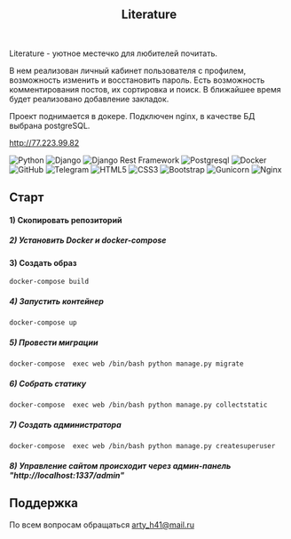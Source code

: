 <h2 align="center">Literature</h2>
<br/>


Literature - уютное местечко для любителей почитать.

В нем реализован личный кабинет пользователя с профилем, возможность изменить и восстановить пароль. 
Есть возможность комментирования постов, их сортировка и поиск.
В ближайшее время будет реализовано добавление закладок.

Проект поднимается в докере. Подключен nginx, в качестве БД выбрана postgreSQL.

http://77.223.99.82

![Python](https://img.shields.io/badge/-Python-black?style=flat-square&logo=Python)
![Django](https://img.shields.io/badge/-Django-0aad48?style=flat-square&logo=Django)
![Django Rest Framework](https://img.shields.io/badge/DRF-red?style=flat-square&logo=Django)
![Postgresql](https://img.shields.io/badge/-Postgresql-%232c3e50?style=flat-square&logo=Postgresql)
![Docker](https://img.shields.io/badge/-Docker-46a2f1?style=flat-square&logo=docker&logoColor=white)
![GitHub](https://img.shields.io/badge/-GitHub-181717?style=flat-square&logo=github)
![Telegram](https://img.shields.io/badge/Telegram-2CA5E0?style=flat-square&logo=telegram&logoColor=white)
![HTML5](https://img.shields.io/badge/html5-%23E34F26.svg?style=flat-square&logo=html5&logoColor=white)
![CSS3](https://img.shields.io/badge/css3-%231572B6.svg?style=flat-square&logo=css3&logoColor=white)
![Bootstrap](https://img.shields.io/badge/bootstrap-%238511FA.svg?style=flat-square&logo=bootstrap&logoColor=white)
![Gunicorn](https://img.shields.io/badge/gunicorn-%298729.svg?style=for-flat-square&logo=gunicorn&logoColor=white)
![Nginx](https://img.shields.io/badge/nginx-%23009639.svg?style=flat-square&logo=nginx&logoColor=white)
## Старт

#### 1) Скопировать репозиторий

##### 2) Установить Docker и docker-compose

#### 3) Создать образ
    docker-compose build

##### 4) Запустить контейнер

    docker-compose up

##### 5) Провести миграции

    docker-compose  exec web /bin/bash python manage.py migrate
##### 6) Собрать статику

    docker-compose  exec web /bin/bash python manage.py collectstatic
##### 7) Создать администратора

    docker-compose  exec web /bin/bash python manage.py createsuperuser
##### 8) Управление сайтом происходит через админ-панель "http://localhost:1337/admin"

## Поддержка

По всем вопросам обращаться [arty_h41@mail.ru](swankyyy1@gmail.com)
